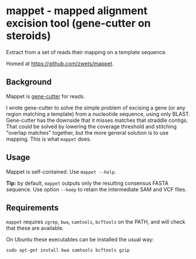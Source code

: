 # mappet - mapped alignment excision tool (gene-cutter on steroids)

Extract from a set of reads their mapping on a template sequence.

Homed at <https://github.com/zwets/mappet>.


## Background

Mappet is [gene-cutter](https://github.com/zwets/blast-galley) for reads.

I wrote gene-cutter to solve the simple problem of excising a gene (or any
region matching a template) from a nucleotide sequence, using only BLAST.
Gene-cutter has the downside that it misses matches that straddle contigs.
That could be solved by lowering the coverage threshold and stitching
"overlap matches" together, but the more general solution is to use mapping.
This is what `mappet` does.


## Usage

Mappet is self-contained.  Use `mappet --help`.

**Tip:** by default, `mappet` outputs only the resulting consensus FASTA
sequence.  Use option `--keep` to retain the intermediate SAM and VCF files.


## Requirements

`mappet` requires `zgrep`, `bwa`, `samtools`, `bcftools` on the PATH, and
will check that these are available.

On Ubuntu these executables can be installed the usual way:

    sudo apt-get install bwa samtools bcftools gzip


